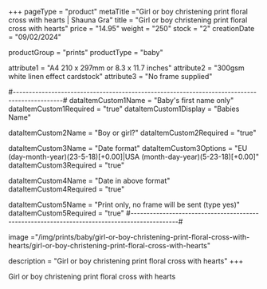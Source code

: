 +++
pageType = "product"
metaTitle ="Girl or boy christening print floral cross with hearts | Shauna Gra"
title = "Girl or boy christening print floral cross with hearts"
price = "14.95"
weight = "250" 
stock = "2"
creationDate = "09/02/2024"

productGroup = "prints"
productType = "baby"

 
attribute1 = "A4 210 x 297mm or 8.3 x 11.7 inches" 
attribute2 = "300gsm white linen effect cardstock"
attribute3 = "No frame supplied"

#---------------------------------------------------------------------------------------------#
dataItemCustom1Name = "Baby's first name only"
dataItemCustom1Required = "true"
dataItemCustom1Display = "Babies Name"

dataItemCustom2Name = "Boy or girl?"
dataItemCustom2Required = "true"

dataItemCustom3Name = "Date format"
dataItemCustom3Options = "EU (day-month-year)(23-5-18)[+0.00]|USA (month-day-year)(5-23-18)[+0.00]"
dataItemCustom3Required = "true"

dataItemCustom4Name = "Date in above format"
dataItemCustom4Required = "true"

dataItemCustom5Name = "Print only, no frame will be sent (type yes)"
dataItemCustom5Required = "true"
#---------------------------------------------------------------------------------------------#

image ="/img/prints/baby/girl-or-boy-christening-print-floral-cross-with-hearts/girl-or-boy-christening-print-floral-cross-with-hearts"

description = "Girl or boy christening print floral cross with hearts"
+++

Girl or boy christening print floral cross with hearts

